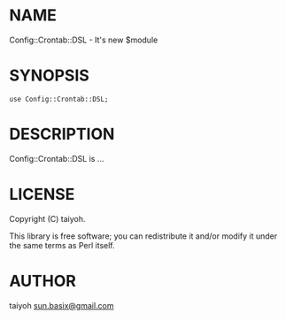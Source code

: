 # NAME

Config::Crontab::DSL - It's new $module

# SYNOPSIS

    use Config::Crontab::DSL;

# DESCRIPTION

Config::Crontab::DSL is ...

# LICENSE

Copyright (C) taiyoh.

This library is free software; you can redistribute it and/or modify
it under the same terms as Perl itself.

# AUTHOR

taiyoh <sun.basix@gmail.com>
